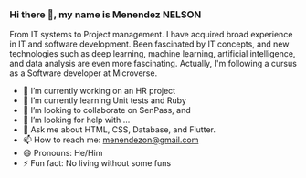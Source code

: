  ### Hi there 👋, my name is Menendez NELSON ###
From IT systems to Project management. I have acquired broad experience in IT and software development.
Been fascinated by IT concepts, and new technologies such as deep learning, machine learning, artificial intelligence, and data analysis are even more fascinating.
Actually, I'm following a cursus as a Software developer at Microverse.

- 🔭 I’m currently working on an HR project
- 🌱 I’m currently learning Unit tests and Ruby
- 👯 I’m looking to collaborate on SenPass, and 
- 🤔 I’m looking for help with ...
- 💬 Ask me about HTML, CSS, Database, and Flutter.
- 📫 How to reach me: menendezon@gmail.com
- 😄 Pronouns: He/Him
- ⚡ Fun fact: No living without some funs
